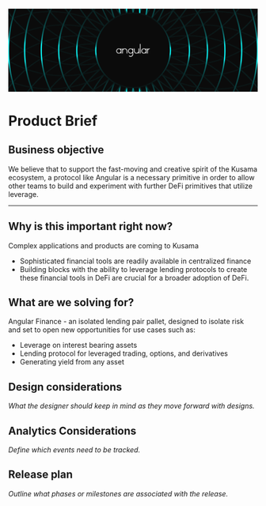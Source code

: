 ![Angular Logo](img/angular_logo-1500x500.png)

# Product Brief

Business objective
------------------

We believe that to support the fast-moving and creative spirit of the Kusama ecosystem, a protocol like Angular is a necessary primitive in order to allow other teams to build and experiment with further DeFi primitives that utilize leverage.


---

Why is this important right now?
--------------------------------

Complex applications and products are coming to Kusama

*   Sophisticated financial tools are readily available in centralized finance
*   Building blocks with the ability to leverage lending protocols to create these financial tools in DeFi are crucial for a broader adoption of DeFi.


What are we solving for?
------------------------

Angular Finance - an isolated lending pair pallet, designed to isolate risk and set to open new opportunities for use cases such as:

*   Leverage on interest bearing assets
*   Lending protocol for leveraged trading, options, and derivatives
*   Generating yield from any asset


Design considerations
---------------------

_What the designer should keep in mind as they move forward with designs._


Analytics Considerations
------------------------

_Define which events need to be tracked._


Release plan
------------

_Outline what phases or milestones are associated with the release._
